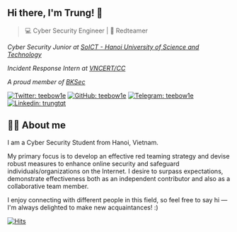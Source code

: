 ## Hi there, I'm Trung! 👋
> 💻 Cyber Security Engineer | 🚩 Redteamer

*Cyber Security Junior at [SoICT - Hanoi University of Science and Technology](https://soict.hust.edu.vn/en/)*

*Incident Response Intern at [VNCERT/CC](https://github.com/VNCERT-CC/)*

*A proud member of [BKSec](https://bksec.vn/)*

[![Twitter: teebow1e](https://img.shields.io/static/v1?style=for-the-badge&message=X&color=000000&logo=X&logoColor=FFFFFF&label=&link=https://twitter.com/teebow1e)](https://twitter.com/teebow1e)
[![GitHub: teebow1e](https://img.shields.io/static/v1?style=for-the-badge&message=GitHub&color=181717&logo=GitHub&logoColor=FFFFFF&label=&link=https://github.com/teebow1e/)](https://github.com/teebow1e/)
[![Telegram: teebow1e](https://img.shields.io/static/v1?style=for-the-badge&message=Telegram&color=26A5E4&logo=Telegram&logoColor=FFFFFF&label=&link=https://t.me/teebow1e)](https://t.me/teebow1e)
[![Linkedin: trungtqt](https://img.shields.io/static/v1?style=for-the-badge&message=LinkedIn&color=0A66C2&logo=LinkedIn&logoColor=FFFFFF&label=&link=https://www.linkedin.com/in/trungtqt/)](https://www.linkedin.com/in/trungtqt/)

## 👨‍💻 About me

I am a Cyber Security Student from Hanoi, Vietnam.


My primary focus is to develop an effective red teaming strategy and devise robust measures to enhance online security and safeguard individuals/organizations on the Internet. I desire to surpass expectations, demonstrate effectiveness both as an independent contributor and also as a collaborative team member.


I enjoy connecting with different people in this field, so feel free to say hi — I'm always delighted to make new acquaintances! :)

[![Hits](https://hits.sh/github.com/teebow1e.svg?style=for-the-badge&label=Total%20View&color=2e91ba)]()
